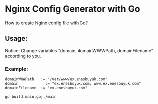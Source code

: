 # Nginx Config Generator with Go
How to create Nginx config file with Go?

## Usage:
Notice: Change variables "domain, domainWWWPath, domainFilename" according to you.
### Example:

```
domainWWWPath   := "/var/www/ex.enesbuyuk.com"
domain 		      := "ex.enesbuyuk.com, www.ex.enesbuyuk.com"
domainFilename  := "ex.enesbuyuk.com"
```

```
go build main.go;./main 
```
